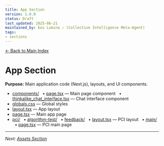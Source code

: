```yaml
---
title: App Section
version: 1.0.0
status: Draft
last_updated: 2025-06-21
maintained_by: Eos Lumina ∴ (Collective Intelligence Meta-Agent)
tags:
- sections
---
```



[← Back to Main Index](../PROJECT_INDEX.md)

# App Section

**Purpose:** Main application code (Next.js), layouts, and UI components.

- [components/](../../app/components)
  &nbsp;&nbsp;• [page.tsx](../../app/components/page.tsx) — Main page component
  &nbsp;&nbsp;• [thinkalike_chat_interface.tsx](../../app/components/thinkalike_chat_interface.tsx) — Chat interface component
- [globals.css](../../app/globals.css) — Global styles
- [layout.tsx](../../app/layout.tsx) — App layout
- [page.tsx](../../app/page.tsx) — Main app page
- [pci/](../../app/pci)
  &nbsp;&nbsp;• [algorithm-test/](../../app/pci/algorithm-test)
  &nbsp;&nbsp;• [feedback/](../../app/pci/feedback)
  &nbsp;&nbsp;• [layout.tsx](../../app/pci/layout.tsx) — PCI layout
  &nbsp;&nbsp;• [main/](../../app/pci/main)
  &nbsp;&nbsp;• [page.tsx](../../app/pci/page.tsx) — PCI main page

---

_Next: [Assets Section](assets.md)_
